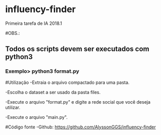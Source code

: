 # influency-finder
Primeira tarefa de IA 2018.1

#OBS.:
## Todos os scripts devem ser executados com python3
### Exemplo> python3 format.py
#Utilização
-Extraia o arquivo compactado para uma pasta.

-Escolha o dataset a ser usado da pasta files.

-Execute o arquivo "format.py" e digite a rede social que você deseja utilizar.

-Execute o arquivo "main.py".

#Código fonte
-Github:
    https://github.com/AlyssonGGS/influency-finder
